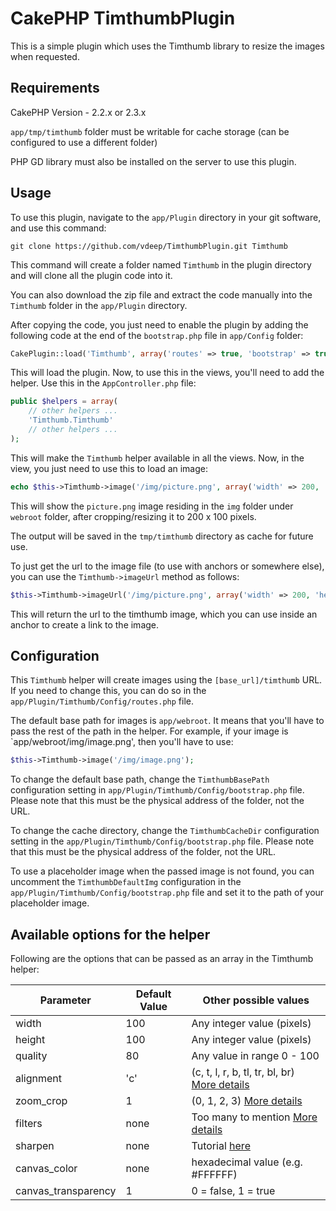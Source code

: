 CakePHP TimthumbPlugin
==============

This is a simple plugin which uses the Timthumb library to resize the images when requested.

## Requirements

CakePHP Version - 2.2.x or 2.3.x

`app/tmp/timthumb` folder must be writable for cache storage (can be configured to use a different folder)

PHP GD library must also be installed on the server to use this plugin.

## Usage

To use this plugin, navigate to the `app/Plugin` directory in your git software, and use this command:

`git clone https://github.com/vdeep/TimthumbPlugin.git Timthumb`

This command will create a folder named `Timthumb` in the plugin directory and will clone all the plugin code into it.

You can also download the zip file and extract the code manually into the `Timthumb` folder in the `app/Plugin` directory.

After copying the code, you just need to enable the plugin by adding the following code at the end of the `bootstrap.php` file in `app/Config` folder:

```php
CakePlugin::load('Timthumb', array('routes' => true, 'bootstrap' => true));
```

This will load the plugin. Now, to use this in the views, you'll need to add the helper. Use this in the `AppController.php` file:

```php
public $helpers = array(
	// other helpers ...
	'Timthumb.Timthumb'
	// other helpers ...
);
```

This will make the `Timthumb` helper available in all the views. Now, in the view, you just need to use this to load an image:

```php
echo $this->Timthumb->image('/img/picture.png', array('width' => 200, 'height' => 100));
```

This will show the `picture.png` image residing in the `img` folder under `webroot` folder, after cropping/resizing it to 200 x 100 pixels.

The output will be saved in the `tmp/timthumb` directory as cache for future use.

To just get the url to the image file (to use with anchors or somewhere else), you can use the `Timthumb->imageUrl` method as follows:

```php
$this->Timthumb->imageUrl('/img/picture.png', array('width' => 200, 'height' => 100));
```

This will return the url to the timthumb image, which you can use inside an anchor to create a link to the image.

## Configuration

This `Timthumb` helper will create images using the `[base_url]/timthumb` URL. If you need to change this, you can do so in the `app/Plugin/Timthumb/Config/routes.php` file.

The default base path for images is `app/webroot`. It means that you'll have to pass the rest of the path in the helper. For example, if your image is `app/webroot/img/image.png', then you'll have to use:

```php
$this->Timthumb->image('/img/image.png');
```

To change the default base path, change the `TimthumbBasePath` configuration setting in `app/Plugin/Timthumb/Config/bootstrap.php` file. Please note that this must be the physical address of the folder, not the URL.

To change the cache directory, change the `TimthumbCacheDir` configuration setting in the `app/Plugin/Timthumb/Config/bootstrap.php` file. Please note that this must be the physical address of the folder, not the URL.

To use a placeholder image when the passed image is not found, you can uncomment the `TimthumbDefaultImg` configuration in the `app/Plugin/Timthumb/Config/bootstrap.php` file and set it to the path of your placeholder image.

## Available options for the helper

Following are the options that can be passed as an array in the Timthumb helper:

| Parameter | Default Value | Other possible values |
| --- | --- | --- |
| width | 100 | Any integer value (pixels) |
| height | 100 | Any integer value (pixels) |
| quality | 80 | Any value in range 0 - 100 |
| alignment | 'c' | (c, t, l, r, b, tl, tr, bl, br) [More details](http://www.binarymoon.co.uk/2010/08/timthumb-part-4-moving-crop-location/) |
| zoom_crop | 1 | (0, 1, 2, 3) [More details](http://www.binarymoon.co.uk/2011/03/timthumb-proportional-scaling-security-improvements/) |
| filters | none | Too many to mention [More details](http://www.binarymoon.co.uk/2010/08/timthumb-image-filters/) |
| sharpen | none | Tutorial [here](http://www.binarymoon.co.uk/2010/08/timthumb-image-filters/) |
| canvas_color | none | hexadecimal value (e.g. #FFFFFF) |
| canvas_transparency | 1 | 0 = false, 1 = true |
